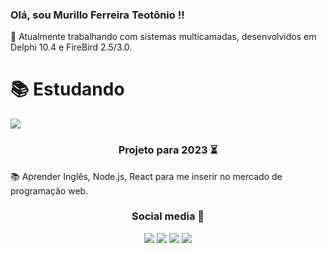 ### Olá, sou Murillo Ferreira Teotônio !!
<p align="left">
  👋 Atualmente trabalhando com sistemas multicamadas, desenvolvidos em Delphi 10.4 e FireBird 2.5/3.0.
</p>
<h1 align="left">
  📚 Estudando
</h1>
 <img src="https://img.shields.io/badge/C%23-%230077?style=flat&logo=CSharp&logoColor=white"> 
<br/>

<div align="center"> 
  
<h3 align="center">  
  Projeto para 2023 ⏳
</h3>
<p align="left">
  📚 Aprender Inglês, Node.js, React para me inserir no mercado de programação web.
</p>

 <h3 align="center">  
  Social media 👤
 </h3> 
  
<a href="https://www.instagram.com/murillo.ferreira1/" target="_blank"><img src="https://img.shields.io/badge/-Instagram-%23E4405F?style=for-the-badge&logo=instagram&logoColor=white" target="_blank"></a>
  <a href="https://www.facebook.com/murilo.ferreira.102/" target="_blank"><img src="https://img.shields.io/badge/Facebook-1877F2?style=for-the-badge&logo=facebook&logoColor=white" target="_blank"></a>
  <a href = "mailto:murilloocz@gmail.com"><img src="https://img.shields.io/badge/-Email-%23333?style=for-the-badge&logo=gmail&logoColor=white" target="_blank"></a>
  <a href="https://www.linkedin.com/in/murillo-ferreira-teotonio/" target="_blank"><img src="https://img.shields.io/badge/-LinkedIn-%230077B5?style=for-the-badge&logo=linkedin&logoColor=white" target="_blank"></a>
  
<div align="center">
